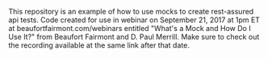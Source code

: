 This repository is an example of how to use mocks to create rest-assured 
api tests. Code created for use in webinar on September 21, 2017 at 1pm ET
at beaufortfairmont.com/webinars entitled "What's a Mock and How Do I Use 
It?" from Beaufort Fairmont and D. Paul Merrill. Make sure to check out the 
recording available at the same link after that date.


